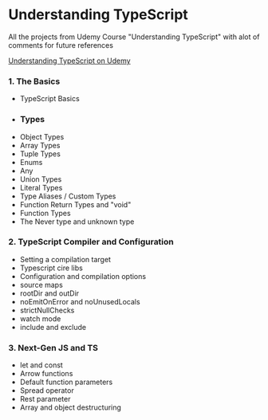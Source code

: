# Understanding TypeScript

All the projects from Udemy Course "Understanding TypeScript" with alot of comments for future references

[Understanding TypeScript on Udemy](https://www.udemy.com/course/understanding-typescript/)

### 1. The Basics

* TypeScript Basics
* ### Types 
* Object Types
* Array Types
* Tuple Types
* Enums
* Any
* Union Types
* Literal Types
* Type Aliases / Custom Types
* Function Return Types and "void"
* Function Types
* The Never type and unknown type

### 2. TypeScript Compiler and Configuration

* Setting a compilation target
* Typescript cire libs
* Configuration and compilation options
* source maps
* rootDir and outDir
* noEmitOnError and noUnusedLocals
* strictNullChecks
* watch mode
* include and exclude

### 3. Next-Gen JS and TS

* let and const
* Arrow functions
* Default function parameters
* Spread operator
* Rest parameter
* Array and object destructuring